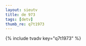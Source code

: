 ```yaml
--- 
layout: sieutv
title: de 973
tags: [detv]
thumb_re: q7t1973
---
```

{% include tvadv key="q7t1973" %} 
